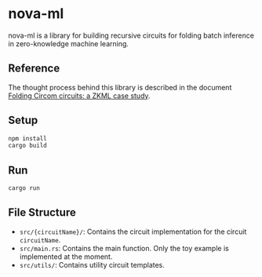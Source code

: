# nova-ml

nova-ml is a library for building recursive circuits for folding batch inference in zero-knowledge machine learning.

## Reference

The thought process behind this library is described in the document [Folding Circom circuits: a ZKML case study](https://hackmd.io/@cathie/zkml-folding).

## Setup

```bash
npm install
cargo build
```

## Run

```bash
cargo run
```

## File Structure

- `src/{circuitName}/`: Contains the circuit implementation for the circuit `circuitName`.
- `src/main.rs`: Contains the main function. Only the toy example is implemented at the moment.
- `src/utils/`: Contains utility circuit templates.